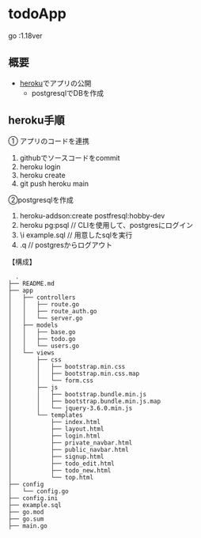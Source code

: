 # todoApp

go :1.18ver

## 概要
- [heroku](https://devcenter.heroku.com/categories/reference)でアプリの公開
  - postgresqlでDBを作成

## heroku手順
① アプリのコードを連携
1. githubでソースコードをcommit
1. heroku login
1. heroku create
1. git push heroku main

②postgresqlを作成
1. heroku-addson:create postfresql:hobby-dev
1. heroku pg:psql // CLIを使用して、postgresにログイン
1. \i example.sql // 用意したsqlを実行
1. .q // postgresからログアウト

【構成】

```
  .
├── README.md
├── app
│   ├── controllers
│   │   ├── route.go
│   │   ├── route_auth.go
│   │   └── server.go
│   ├── models
│   │   ├── base.go
│   │   ├── todo.go
│   │   └── users.go
│   └── views
│       ├── css
│       │   ├── bootstrap.min.css
│       │   ├── bootstrap.min.css.map
│       │   └── form.css
│       ├── js
│       │   ├── bootstrap.bundle.min.js
│       │   ├── bootstrap.bundle.min.js.map
│       │   └── jquery-3.6.0.min.js
│       └── templates
│           ├── index.html
│           ├── layout.html
│           ├── login.html
│           ├── private_navbar.html
│           ├── public_navbar.html
│           ├── signup.html
│           ├── todo_edit.html
│           ├── todo_new.html
│           └── top.html
├── config
│   └── config.go
├── config.ini
├── example.sql
├── go.mod
├── go.sum
├── main.go

```
  
